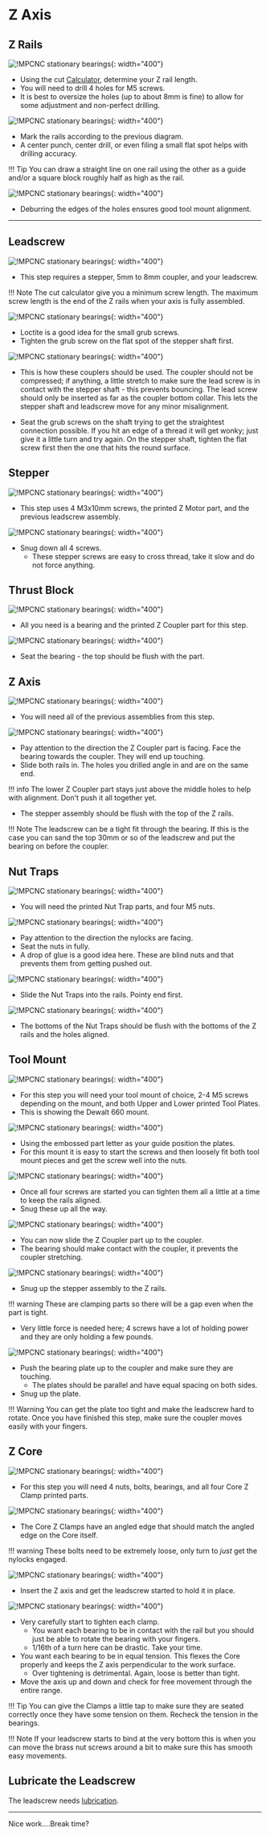 # Z Axis

## Z Rails
![!MPCNC stationary bearings](https://www.v1engineering.com/wp-content/uploads/2015/08/zrail.jpg){: width="400"}

* Using the cut [Calculator](calculator.md), determine your Z rail length.
* You will need to drill 4 holes for M5 screws.
* It is best to oversize the holes (up to about 8mm is fine) to allow for some adjustment and non-perfect drilling.

![!MPCNC stationary bearings](https://www.v1engineering.com/wp-content/uploads/2020/06/RailMark-scaled.jpg){: width="400"}

* Mark the rails according to the previous diagram.
* A center punch, center drill, or even filing a small flat spot helps with drilling accuracy.

!!! Tip
    You can draw a straight line on one rail using the other as a guide and/or a square block roughly half as high as the rail.

![!MPCNC stationary bearings](https://www.v1engineering.com/wp-content/uploads/2020/06/RailHole-scaled.jpg){: width="400"}

* Deburring the edges of the holes ensures good tool mount alignment.
___

## Leadscrew

![!MPCNC stationary bearings](https://www.v1engineering.com/wp-content/uploads/2020/06/T8Parts-scaled.jpg){: width="400"}

* This step requires a stepper, 5mm to 8mm coupler, and your leadscrew.

!!! Note
    The cut calculator give you a minimum screw length. The maximum screw length is the end of the Z rails when your axis is fully assembled.

![!MPCNC stationary bearings](https://www.v1engineering.com/wp-content/uploads/2020/06/T8Assm-scaled.jpg){: width="400"}

* Loctite is a good idea for the small grub screws.
* Tighten the grub screw on the flat spot of the stepper shaft first.

![!MPCNC stationary bearings](https://www.v1engineering.com/wp-content/uploads/2018/07/Coupler-use.jpg){: width="400"}

* This is how these couplers should be used. The coupler should not be compressed; if anything, a little stretch to make sure the lead screw is in contact with the stepper shaft - this prevents bouncing. The lead screw should only be inserted as far as the coupler bottom collar. This lets the stepper shaft and leadscrew move for any minor misalignment.

* Seat the grub screws on the shaft trying to get the straightest connection possible. If you hit an edge of a thread it will get wonky; just give it a little turn and try again. On the stepper shaft, tighten the flat screw first then the one that hits the round surface.

## Stepper

![!MPCNC stationary bearings](https://www.v1engineering.com/wp-content/uploads/2020/06/StepParts-scaled.jpg){: width="400"}

* This step uses 4 M3x10mm screws, the printed Z Motor part, and the previous leadscrew assembly.

![!MPCNC stationary bearings](https://www.v1engineering.com/wp-content/uploads/2020/06/StepAssm-scaled.jpg){: width="400"}

* Snug down all 4 screws.
    * These stepper screws are easy to cross thread, take it slow and do not force anything.

## Thrust Block

![!MPCNC stationary bearings](https://www.v1engineering.com/wp-content/uploads/2020/06/ThrustB-scaled.jpg){: width="400"}

* All you need is a bearing and the printed Z Coupler part for this step.

![!MPCNC stationary bearings](https://www.v1engineering.com/wp-content/uploads/2020/06/ThrustAssm-scaled.jpg){: width="400"}

* Seat the bearing - the top should be flush with the part.

## Z Axis

![!MPCNC stationary bearings](https://www.v1engineering.com/wp-content/uploads/2020/06/Z1-scaled.jpg){: width="400"}

* You will need all of the previous assemblies from this step.

![!MPCNC stationary bearings](https://www.v1engineering.com/wp-content/uploads/2020/06/Z2-scaled.jpg){: width="400"}

* Pay attention to the direction the Z Coupler part is facing. Face the bearing towards the coupler. They will end up touching.
* Slide both rails in. The holes you drilled angle in and are on the same end.

!!! info
    The lower Z Coupler part stays just above the middle holes to help with alignment. Don't push it
    all together yet.

* The stepper assembly should be flush with the top of the Z rails.

!!! Note
    The leadscrew can be a tight fit through the bearing. If this is the case you can sand the top 30mm or so of the leadscrew and put the bearing on before the coupler.

## Nut Traps

![!MPCNC stationary bearings](https://www.v1engineering.com/wp-content/uploads/2020/06/NutParts-scaled.jpg){: width="400"}

* You will need the printed Nut Trap parts, and four M5 nuts.

![!MPCNC stationary bearings](https://www.v1engineering.com/wp-content/uploads/2020/06/NutAssm-scaled.jpg){: width="400"}

* Pay attention to the direction the nylocks are facing.
* Seat the nuts in fully.
* A drop of glue is a good idea here. These are blind nuts and that prevents them from getting pushed out.

![!MPCNC stationary bearings](https://www.v1engineering.com/wp-content/uploads/2020/06/Z3-scaled.jpg){: width="400"}

* Slide the Nut Traps into the rails. Pointy end first.

![!MPCNC stationary bearings](https://www.v1engineering.com/wp-content/uploads/2020/06/Z4-scaled.jpg){: width="400"}

* The bottoms of the Nut Traps should be flush with the bottoms of the Z rails and the holes aligned.

## Tool Mount

![!MPCNC stationary bearings](https://www.v1engineering.com/wp-content/uploads/2020/06/Mount1-scaled.jpg){: width="400"}

* For this step you will need your tool mount of choice, 2-4 M5 screws depending on the mount, and both Upper and Lower printed Tool Plates.
* This is showing the Dewalt 660 mount.

![!MPCNC stationary bearings](https://www.v1engineering.com/wp-content/uploads/2020/06/Mount2-scaled.jpg){: width="400"}

* Using the embossed part letter as your guide position the plates.
* For this mount it is easy to start the screws and then loosely fit both tool mount pieces and get the screw well into the nuts.

![!MPCNC stationary bearings](https://www.v1engineering.com/wp-content/uploads/2020/06/Mount3-scaled.jpg){: width="400"}

* Once all four screws are started you can tighten them all a little at a time to keep the rails aligned.
* Snug these up all the way.

![!MPCNC stationary bearings](https://www.v1engineering.com/wp-content/uploads/2020/06/Clamp1-scaled.jpg){: width="400"}

* You can now slide the Z Coupler part up to the coupler.
* The bearing should make contact with the coupler, it prevents the coupler stretching.

![!MPCNC stationary bearings](https://www.v1engineering.com/wp-content/uploads/2020/06/Clamp2-scaled.jpg){: width="400"}

* Snug up the stepper assembly to the Z rails.

!!! warning
    These are clamping parts so there will be a gap even when the part is tight.

* Very little force is needed here; 4 screws have a lot of holding power and they are only holding a few pounds.

![!MPCNC stationary bearings](https://www.v1engineering.com/wp-content/uploads/2020/06/Clamp3-scaled.jpg){: width="400"}

* Push the bearing plate up to the coupler and make sure they are touching.
    * The plates should be parallel and have equal spacing on both sides.
* Snug up the plate.

!!! Warning
     You can get the plate too tight and make the leadscrew hard to rotate. Once you have finished this step, make sure the coupler moves easily with your fingers.

## Z Core

![!MPCNC stationary bearings](https://www.v1engineering.com/wp-content/uploads/2020/06/ZCoreP-scaled.jpg){: width="400"}

* For this step you will need 4 nuts, bolts, bearings, and all four Core Z Clamp printed parts.

![!MPCNC stationary bearings](https://www.v1engineering.com/wp-content/uploads/2020/06/ZCoreAssm-scaled.jpg){: width="400"}

* The Core Z Clamps have an angled edge that should match the angled edge on the Core itself.

!!! warning
    These bolts need to be extremely loose, only turn to _just_ get the nylocks engaged.

![!MPCNC stationary bearings](https://www.v1engineering.com/wp-content/uploads/2020/06/ZCoreFit-scaled.jpg){: width="400"}

* Insert the Z axis and get the leadscrew started to hold it in place.

![!MPCNC stationary bearings](https://www.v1engineering.com/wp-content/uploads/2020/06/ZCoreAdj-scaled.jpg){: width="400"}

* Very carefully start to tighten each clamp.
    * You want each bearing to be in contact with the rail but you should just be able to rotate the bearing with your fingers.
    * 1/16th of a turn here can be drastic. Take your time.
* You want each bearing to be in equal tension. This flexes the Core properly and keeps the Z axis perpendicular to the work surface.
    * Over tightening is detrimental. Again, loose is better than tight.
* Move the axis up and down and check for free movement through the entire range.

!!! Tip
    You can give the Clamps a little tap to make sure they are seated correctly once they have some tension on them. Recheck the tension in the bearings.

!!! Note
    If your leadscrew starts to bind at the very bottom this is when you can move the brass nut screws around a bit to make sure this has smooth easy movements.

## **Lubricate the Leadscrew**

The leadscrew needs [lubrication](https://shop.v1engineering.com/products/super-lube-silicone-lubricating-grease-with-syncolon-ptfe).
___

Nice work....Break time?
